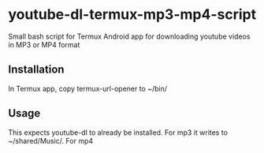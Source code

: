 # youtube-dl-termux-mp3-mp4-script
Small bash script for Termux Android app for downloading youtube videos in MP3 or MP4 format

## Installation
In Termux app, copy termux-url-opener to ~/bin/

## Usage
This expects youtube-dl to already be installed.
For mp3 it writes to ~/shared/Music/.
For mp4

